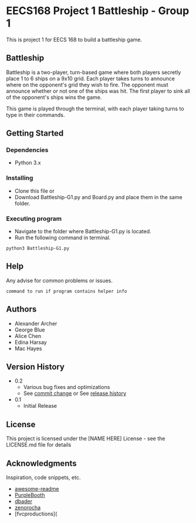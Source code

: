 # EECS168 Project 1 Battleship - Group 1

This is project 1 for EECS 168 to build a battleship game. 

## Battleship

Battleship is a two-player, turn-based game where both players secretly place 1 to 6 ships on a 9x10 grid. Each player takes turns to announce where on the opponent's grid they wish to fire. The opponent must announce whether or not one of the ships was hit. The first player to sink all of the opponent's ships wins the game. 

This game is played through the terminal, with each player taking turns to type in their commands.

## Getting Started

### Dependencies

* Python 3.x

### Installing

* Clone this file or 
* Download Battleship-G1.py and Board.py and place them in the same folder. 

### Executing program

* Navigate to the folder where Battleship-G1.py is located.
* Run the following command in terminal. 

```
python3 Battleship-G1.py
```

## Help

Any advise for common problems or issues.

```
command to run if program contains helper info
```

## Authors

- Alexander Archer
- George Blue
- Alice Chen
- Edina Harsay
- Mac Hayes

## Version History

* 0.2
  * Various bug fixes and optimizations
  * See [commit change]() or See [release history]()
* 0.1
  * Initial Release

## License

This project is licensed under the [NAME HERE] License - see the LICENSE.md file for details

## Acknowledgments

Inspiration, code snippets, etc.

* [awesome-readme](https://github.com/matiassingers/awesome-readme)
* [PurpleBooth](https://gist.github.com/PurpleBooth/109311bb0361f32d87a2)
* [dbader](https://github.com/dbader/readme-template)
* [zenorocha](https://gist.github.com/zenorocha/4526327)
* [fvcproductions](
